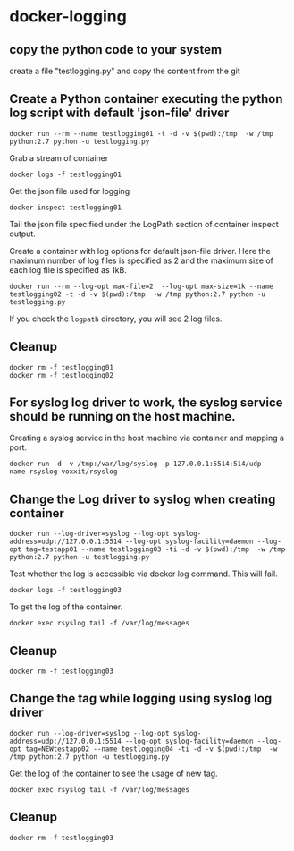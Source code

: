# docker-logging

## copy the python code to your system
create a file "testlogging.py" and copy the content from the git

## Create a Python container executing the python log script with default 'json-file' driver

```
docker run --rm --name testlogging01 -t -d -v $(pwd):/tmp  -w /tmp python:2.7 python -u testlogging.py
```

Grab a stream of container

```
docker logs -f testlogging01
```

Get the json file used for logging
```
docker inspect testlogging01
```

Tail the json file specified under the LogPath section of container inspect output.

Create a container with log options for default json-file driver. Here the maximum number of log files is specified as 2 and the maximum size of each log file is specified as 1kB.
```
docker run --rm --log-opt max-file=2  --log-opt max-size=1k --name testlogging02 -t -d -v $(pwd):/tmp  -w /tmp python:2.7 python -u testlogging.py
```

If you check the `logpath` directory, you will see 2 log files.

## Cleanup

```
docker rm -f testlogging01
docker rm -f testlogging02
```


## For syslog log driver to work, the syslog service should be running on the host machine.

Creating a syslog service in the host machine via container and mapping a port.

```
docker run -d -v /tmp:/var/log/syslog -p 127.0.0.1:5514:514/udp  --name rsyslog voxxit/rsyslog
```


## Change the Log driver to syslog when creating container

```
docker run --log-driver=syslog --log-opt syslog-address=udp://127.0.0.1:5514 --log-opt syslog-facility=daemon --log-opt tag=testapp01 --name testlogging03 -ti -d -v $(pwd):/tmp  -w /tmp python:2.7 python -u testlogging.py
```

Test whether the log is accessible via docker log command. This will fail.

```
docker logs -f testlogging03
```

To get the log of the container.

```
docker exec rsyslog tail -f /var/log/messages
```

## Cleanup

```
docker rm -f testlogging03
```


## Change the tag while logging using syslog log driver

```
docker run --log-driver=syslog --log-opt syslog-address=udp://127.0.0.1:5514 --log-opt syslog-facility=daemon --log-opt tag=NEWtestapp02 --name testlogging04 -ti -d -v $(pwd):/tmp  -w /tmp python:2.7 python -u testlogging.py
```

Get the log of the container to see the usage of new tag.

```
docker exec rsyslog tail -f /var/log/messages
```

## Cleanup

```
docker rm -f testlogging03
```

